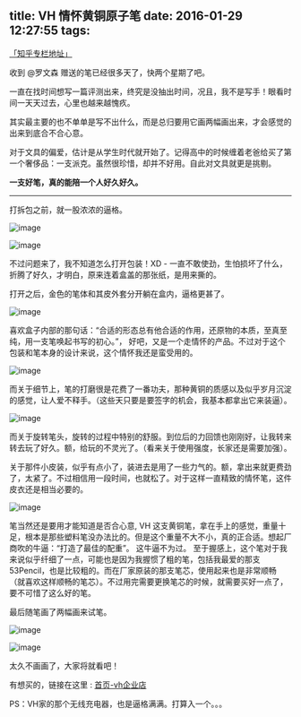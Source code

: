 title: VH 情怀黄铜原子笔
date: 2016-01-29 12:27:55
tags:
---

[「知乎专栏地址」](http://zhuanlan.zhihu.com/hivandu/20542022)

收到 @罗文森 赠送的笔已经很多天了，快两个星期了吧。

一直在找时间想写一篇评测出来，终究是没抽出时间，况且，我不是写手！眼看时间一天天过去，心里也越来越愧疚。

其实最主要的也不单单是写不出什么，而是总归要用它画两幅画出来，才会感觉的出来到底合不合心意。

<!-- more -->

对于文具的偏爱，估计是从学生时代就开始了。记得高中的时候缠着老爸给买了第一个奢侈品：一支派克。虽然很珍惜，却并不好用。自此对文具就更是挑剔。

**一支好笔，真的能陪一个人好久好久。**

---

打拆包之前，就一股浓浓的逼格。

![image](http://7q5fox.com1.z0.glb.clouddn.com/2016-01-18%2013.34.33-1.jpg)

![image](http://7q5fox.com1.z0.glb.clouddn.com/2016-01-18%2013.34.58-1.jpg)

不过问题来了，我不知道怎么打开包装！XD - 一直不敢使劲，生怕损坏了什么，折腾了好久，才明白，原来连着盒盖的那张纸，是用来撕的。

打开之后，金色的笔体和其皮外套分开躺在盒内，逼格更甚了。

![image](http://7q5fox.com1.z0.glb.clouddn.com/2016-01-18%2013.35.44-1.jpg)

喜欢盒子内部的那句话：“合适的形态总有他合适的作用，还原物的本质，至真至纯，用一支笔唤起书写的初心。”， 好吧，又是一个走情怀的产品。不过对于这个包装和笔本身的设计来说，这个情怀我还是蛮受用的。

![image](http://7q5fox.com1.z0.glb.clouddn.com/2016-01-18%2013.37.16-1.jpg)

而关于细节上，笔的打磨很是花费了一番功夫，那种黄铜的质感以及似乎岁月沉淀的感觉，让人爱不释手。（这些天只要是要签字的机会，我基本都拿出它来装逼）。

![image](http://7q5fox.com1.z0.glb.clouddn.com/2016-01-18%2017.43.50.jpg)

而关于旋转笔头，旋转的过程中特别的舒服。到位后的力回馈也刚刚好，让我转来转去玩了好久。额，给玩的不灵光了。（看来关于使用强度，长家还是需要加强）。

关于那件小皮装，似乎有点小了，装进去是用了一些力气的。额，拿出来就更费劲了，太紧了。不过相信用一段时间，也就松了。对于这样一直精致的情怀笔，这件皮衣还是相当必要的。


![image](http://7q5fox.com1.z0.glb.clouddn.com/2016-01-18%2017.46.14-1.jpg)


笔当然还是要用才能知道是否合心意, VH 这支黄铜笔，拿在手上的感觉，重量十足，根本是那些塑料笔没办法比的。但是这个重量不大不小，真的正合适。想起厂商吹的牛逼：“打造了最佳的配重”。 这牛逼不为过。 至于握感上，这个笔对于我来说似乎纤细了一点，可能也是因为我握惯了粗的笔，包括我最爱的那支53Pencil，也是比较粗的。而在厂家原装的那支笔芯，使用起来也是非常顺畅（就喜欢这样顺畅的笔芯）。不过用完需要更换笔芯的时候，就需要买好一点了，要不可惜了这么好的笔。

最后随笔画了两幅画来试笔。

![image](http://7q5fox.com1.z0.glb.clouddn.com/2016-01-18%2018.22.54.jpg)

![image](http://7q5fox.com1.z0.glb.clouddn.com/2016-01-29%2010.12.32-2.jpg)

太久不画画了，大家将就看吧！

有想买的，链接在这里 : [首页-vh企业店](https://shop142818660.taobao.com/?spm=a230r.7195193.1997079397.2.lP8nay)

PS：VH家的那个无线充电器，也是逼格满满。打算入一个。。。




